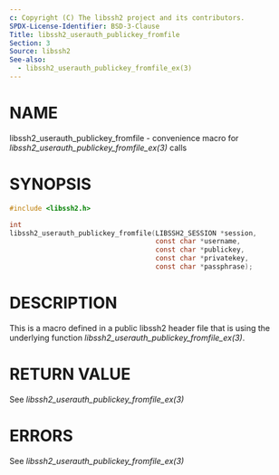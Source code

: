 ```yaml
---
c: Copyright (C) The libssh2 project and its contributors.
SPDX-License-Identifier: BSD-3-Clause
Title: libssh2_userauth_publickey_fromfile
Section: 3
Source: libssh2
See-also:
  - libssh2_userauth_publickey_fromfile_ex(3)
---
```


# NAME

libssh2_userauth_publickey_fromfile - convenience macro for *libssh2_userauth_publickey_fromfile_ex(3)* calls

# SYNOPSIS

~~~c
#include <libssh2.h>

int
libssh2_userauth_publickey_fromfile(LIBSSH2_SESSION *session,
                                    const char *username,
                                    const char *publickey,
                                    const char *privatekey,
                                    const char *passphrase);
~~~

# DESCRIPTION

This is a macro defined in a public libssh2 header file that is using the
underlying function *libssh2_userauth_publickey_fromfile_ex(3)*.

# RETURN VALUE

See *libssh2_userauth_publickey_fromfile_ex(3)*

# ERRORS

See *libssh2_userauth_publickey_fromfile_ex(3)*
